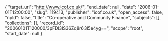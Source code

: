 {
  "target_url": "http://www.icof.co.uk/", 
  "end_date": null, 
  "date": "2006-01-01T12:00:00", 
  "slug": 119413, 
  "publisher": "icof.co.uk", 
  "open_access": false, 
  "npld": false, 
  "title": "Co-operative and Community Finance", 
  "subjects": [], 
  "collections": [], 
  "record_id": "20060101T120000/3pFDl3IS36Zq8r63l5e4yg==", 
  "scope": "root", 
  "start_date": null
}

